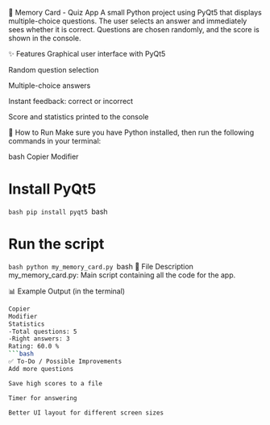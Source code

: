 🧠 Memory Card - Quiz App
A small Python project using PyQt5 that displays multiple-choice questions. The user selects an answer and immediately sees whether it is correct. Questions are chosen randomly, and the score is shown in the console.

✨ Features
Graphical user interface with PyQt5

Random question selection

Multiple-choice answers

Instant feedback: correct or incorrect

Score and statistics printed to the console

🚀 How to Run
Make sure you have Python installed, then run the following commands in your terminal:

bash
Copier
Modifier
# Install PyQt5
```bash pip install pyqt5 ```bash

# Run the script
```bash python my_memory_card.py ```bash
📁 File Description
my_memory_card.py: Main script containing all the code for the app.

📊 Example Output (in the terminal)
```bash
Copier
Modifier
Statistics
-Total questions: 5
-Right answers: 3
Rating: 60.0 %
```bash
✅ To-Do / Possible Improvements
Add more questions

Save high scores to a file

Timer for answering

Better UI layout for different screen sizes
